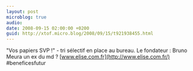 ```yaml
---
layout: post
microblog: true
audio: 
date: 2008-09-15 02:00:00 +0200
guid: http://xtof.micro.blog/2008/09/15/t921938455.html
---
```

"Vos papiers SVP !" - tri sélectif en place au bureau. Le fondateur : Bruno Meura un ex du md ? [www.elise.com.fr](http://www.elise.com.fr/) #beneficesfutur
